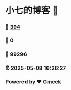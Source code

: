 # 小七的博客 :link:  
### :page_facing_up: [394](/tag.html) 
### :speech_balloon: 0 
### :hibiscus: 99296 
### :alarm_clock: 2025-05-08 16:26:27 
### Powered by :heart: [Gmeek](https://github.com/Meekdai/Gmeek)
